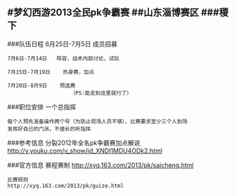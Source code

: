 #梦幻西游2013全民pk争霸赛
##山东淄博赛区
###稷下
---
###队伍日程
    6月25日-7月5日    成员招募

    7月6日-7月14日   阵容，战术内部讨论，试玩

    7月15日-7月19日    热身赛，加点

    7月20日-8月9日    预选赛
                        （PS:能走到这里就行了）

###职位安排
    一个总指挥
	
	每个人预先准备操作两个号（为防止现场人员不够），比赛要求至少三个人到场
    发挥好自己的门派，不擅长的听指挥

###参考信息
	分裂2012年全名pk争霸赛加点解说
        http://v.youku.com/v_show/id_XNDI1MDU4ODk2.html

###官方信息
	赛程赛制
    http://xyq.163.com/2013/pk/saicheng.html
	
	比赛规则
    http://xyq.163.com/2013/pk/guize.html